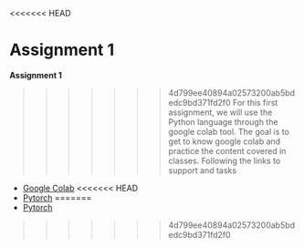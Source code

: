 <<<<<<< HEAD

**Assignment 1**
=======
**Assignment 1**

>>>>>>> 4d799ee40894a02573200ab5bdedc9bd371fd2f0
For this first assignment, we will use the Python language through the google colab tool. The goal is to get to know google colab and practice the content covered in classes.
Following the links to support and tasks

- [Google Colab](assignment-1/google_colab.md)
<<<<<<< HEAD
- [Pytorch](pytorch.md)
=======
- [Pytorch](assignment-1/pytorch.md)
>>>>>>> 4d799ee40894a02573200ab5bdedc9bd371fd2f0
